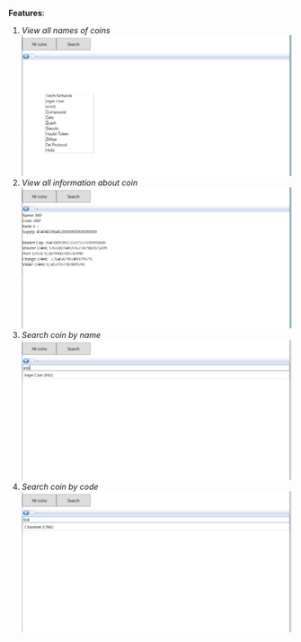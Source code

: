 **Features**:   
1. *View all names of coins*
![Текст с описанием картинки](/cv2.png)
2. *View all information about coin*
![Текст с описанием картинки](/cv4.png)
3. *Search coin by name*
![Текст с описанием картинки](/cv3.png)
4. *Search coin by code*
![Текст с описанием картинки](/cv1.png)
